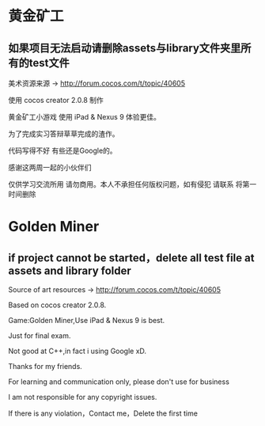 # 黄金矿工

## 如果项目无法启动请删除assets与library文件夹里所有的test文件

美术资源来源 → http://forum.cocos.com/t/topic/40605 

使用 cocos creator 2.0.8 制作

黄金矿工小游戏 使用 iPad & Nexus 9 体验更佳。

为了完成实习答辩草草完成的渣作。

代码写得不好 有些还是Google的。

感谢这两周一起的小伙伴们

仅供学习交流所用 请勿商用。本人不承担任何版权问题，如有侵犯 请联系 将第一时间删除



# Golden Miner

## if project cannot be started，delete all test file at assets and library folder
 
Source of art resources →  http://forum.cocos.com/t/topic/40605

Based on cocos creator 2.0.8.

Game:Golden Miner,Use iPad & Nexus 9 is best.

Just for final exam.

Not good at C++,in fact i using Google xD.

Thanks for my friends.

For learning and communication only, please don't use for business

I am not responsible for any copyright issues.

If there is any violation，Contact me，Delete the first time

